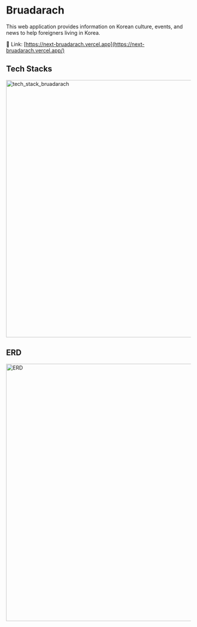 # Bruadarach
This web application provides information on Korean culture, events, and news to help foreigners living in Korea.  </br>

🔗 Link: [https://next-bruadarach.vercel.app](https://next-bruadarach.vercel.app/) </br>

## Tech Stacks
<img width="700" alt="tech_stack_bruadarach" src="https://github.com/bruadarach/next-bruadarach/assets/55401378/a86391da-a623-4501-a349-8371e97474d7">
</br>

## ERD
<img width="700" alt="ERD" src="https://github.com/bruadarach/next-bruadarach/assets/55401378/4ae4fe54-7822-411e-9dca-92de79e5a886">
</br>









